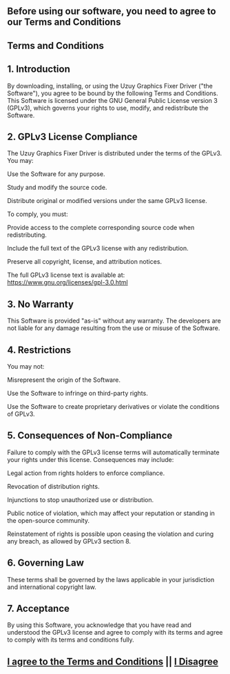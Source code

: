 ## Before using our software, you need to agree to our Terms and Conditions
## Terms and Conditions

## 1. Introduction
By downloading, installing, or using the Uzuy Graphics Fixer Driver ("the Software"), you agree to be bound by the following Terms and Conditions. This Software is licensed under the GNU General Public License version 3 (GPLv3), which governs your rights to use, modify, and redistribute the Software.

## 2. GPLv3 License Compliance
The Uzuy Graphics Fixer Driver is distributed under the terms of the GPLv3. You may:

Use the Software for any purpose.

Study and modify the source code.

Distribute original or modified versions under the same GPLv3 license.


To comply, you must:

Provide access to the complete corresponding source code when redistributing.

Include the full text of the GPLv3 license with any redistribution.

Preserve all copyright, license, and attribution notices.


The full GPLv3 license text is available at: https://www.gnu.org/licenses/gpl-3.0.html

## 3. No Warranty
This Software is provided "as-is" without any warranty. The developers are not liable for any damage resulting from the use or misuse of the Software.

## 4. Restrictions
You may not:

Misrepresent the origin of the Software.

Use the Software to infringe on third-party rights.

Use the Software to create proprietary derivatives or violate the conditions of GPLv3.


## 5. Consequences of Non-Compliance
Failure to comply with the GPLv3 license terms will automatically terminate your rights under this license. Consequences may include:

Legal action from rights holders to enforce compliance.

Revocation of distribution rights.

Injunctions to stop unauthorized use or distribution.

Public notice of violation, which may affect your reputation or standing in the open-source community.


Reinstatement of rights is possible upon ceasing the violation and curing any breach, as allowed by GPLv3 section 8.

## 6. Governing Law
These terms shall be governed by the laws applicable in your jurisdiction and international copyright law.

## 7. Acceptance
By using this Software, you acknowledge that you have read and understood the GPLv3 license and agree to comply with its terms and agree to comply with its terms and conditions fully.


## [I agree to the Terms and Conditions](https://github.com/KaydenJR2310/Uzuy-Graphics-Fixer/blob/main/download.md) || [I Disagree](https://github.com/KaydenJR2310/Uzuy-Graphics-Fixer)
